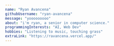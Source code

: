 ```yaml
---
name: "Ryan Avancena"
githubUsername: "ryan-avancena"
message: "yooooooooo"
about: "i'm ryan, a senior in computer science."
programmingInterests: "AI, Web Dev"
hobbies: "Listening to music, touching grass"
extraLink: "https://ravancena.vercel.app/"
---
```

